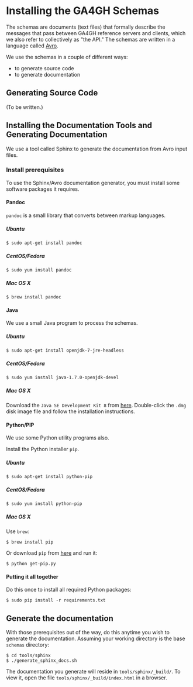# Installing the GA4GH Schemas

The schemas are documents (text files) that formally describe the messages that pass between GA4GH reference servers and clients, which
we also refer to collectively as "the API."
The schemas are written in a language called [Avro](http://avro.apache.org).

We use the schemas in a couple of different ways:
- to generate source code
- to generate documentation

## Generating Source Code

(To be written.)

## Installing the Documentation Tools and Generating Documentation

We use a tool called Sphinx to generate the documentation from Avro input files.

### Install prerequisites
To use the Sphinx/Avro documentation generator, you must install some software packages it requires.

#### Pandoc
`pandoc` is a small library that converts between markup languages.

##### Ubuntu

```
$ sudo apt-get install pandoc
```

##### CentOS/Fedora

```
$ sudo yum install pandoc
```

##### Mac OS X

```
$ brew install pandoc
```

#### Java
We use a small Java program to process the schemas.

##### Ubuntu

```
$ sudo apt-get install openjdk-7-jre-headless
```

##### CentOS/Fedora

```
$ sudo yum install java-1.7.0-openjdk-devel
```

##### Mac OS X

Download the `Java SE Development Kit 8` from [here](http://www.oracle.com/technetwork/java/javase/downloads/jdk8-downloads-2133151.html).
Double-click the `.dmg` disk image file and follow the installation instructions.

#### Python/PIP
We use some Python utility programs also.

Install the Python installer `pip`.

##### Ubuntu
```
$ sudo apt-get install python-pip
```

##### CentOS/Fedora
```
$ sudo yum install python-pip
```

##### Mac OS X

Use `brew`:
```
$ brew install pip
```

Or download `pip` from [here](https://bootstrap.pypa.io/get-pip.py) and run it:

```
$ python get-pip.py
```

#### Putting it all together
Do this once to install all required Python packages:

```
$ sudo pip install -r requirements.txt
```

## Generate the documentation

With those prerequisites out of the way, do this anytime you wish to generate the documentation.  Assuming
your working directory is the base `schemas` directory:

```
$ cd tools/sphinx
$ ./generate_sphinx_docs.sh
```

The documentation you generate will reside in `tools/sphinx/_build/`.  To view it, open the file
`tools/sphinx/_build/index.html` in a browser.
